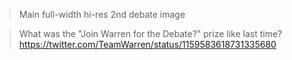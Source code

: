 > Main full-width hi-res 2nd debate image


> What was the "Join Warren for the Debate?" prize like last time?
https://twitter.com/TeamWarren/status/1159583618731335680

> 